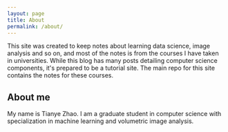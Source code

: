 ```yaml
---
layout: page
title: About
permalink: /about/
---
```


This site was created to keep notes about learning data science, image analysis and so on, and most of the notes is from the courses I have taken in universities. While this blog has many posts detailing computer science components, it's prepared to be a tutorial site. The main repo for this site contains the notes for these courses.

## About me
My name is Tianye Zhao. I am a graduate student in computer science with specialization in machine learning and volumetric image analysis.
